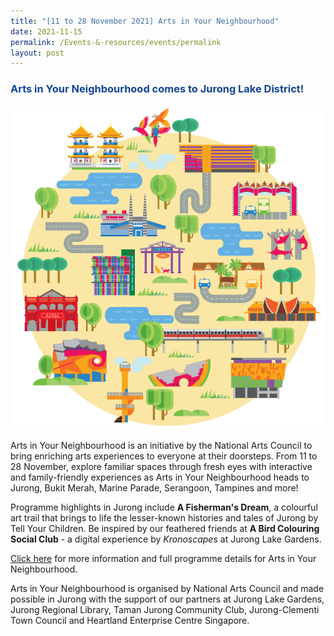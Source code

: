 ```yaml
---
title: "[11 to 28 November 2021] Arts in Your Neighbourhood"
date: 2021-11-15
permalink: /Events-&-resources/events/permalink
layout: post
---
```

<h3 style="color:#124596; font-weight:bold;"><a style="color:#124596; text-decoration:none;" href="https://artsforall.gov.sg/initiatives/arts-in-your-neighbourhood.aspx">Arts in Your Neighbourhood comes to Jurong Lake District!</a></h3>

![Alt text for image on Isomer site](/images/AYN%20Nov%202021%20KV%20crop.png)

Arts in Your Neighbourhood is an initiative by the National Arts Council to bring enriching arts experiences to everyone at their doorsteps. From 11 to 28 November, explore familiar spaces through fresh eyes with interactive and family-friendly experiences as Arts in Your Neighbourhood heads to Jurong, Bukit Merah, Marine Parade, Serangoon, Tampines and more!

Programme highlights in Jurong include **A Fisherman's Dream**, a colourful art trail that brings to life the lesser-known histories and tales of Jurong by Tell Your Children. Be inspired by our feathered friends at **A Bird Colouring Social Club** - a digital experience by *Kronoscapes* at Jurong Lake Gardens. 

[Click here](https://artsforall.gov.sg/initiatives/arts-in-your-neighbourhood.aspx) for more information and full programme details for Arts in Your Neighbourhood. 

Arts in Your Neighbourhood is organised by National Arts Council and made possible in Jurong with the support of our partners at Jurong Lake Gardens, Jurong Regional Library, Taman Jurong Community Club, Jurong-Clementi Town Council and Heartland Enterprise Centre Singapore.